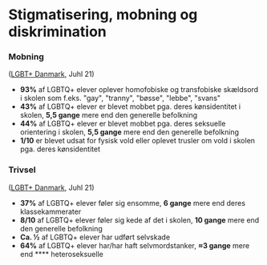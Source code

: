 # Stigmatisering, mobning og diskrimination

### Mobning

([LGBT+ Danmark](https://lgbt.dk/wp-content/uploads/2021/06/Stop-diskrimination-i-skolen-2021.pdf), Juhl 21)

* **93%** af LGBTQ+ elever oplever homofobiske og transfobiske skældsord i skolen som f.eks. "gay", "tranny", "bøsse", "lebbe", "svans"
* **43%** af LGBTQ+ elever er blevet mobbet pga. deres kønsidentitet i skolen, **5,5 gange** mere end den generelle befolkning
* **44%** af LGBTQ+ elever er blevet mobbet pga. deres seksuelle orientering i skolen, **5,5 gange** mere end den generelle befolkning
* **1/10** er blevet udsat for fysisk vold eller oplevet trusler om vold i skolen pga. deres kønsidentitet

### Trivsel

([LGBT+ Danmark](https://lgbt.dk/wp-content/uploads/2021/06/Stop-diskrimination-i-skolen-2021.pdf), Juhl 21)

* **37%** af LGBTQ+ elever føler sig ensomme, **6 gange** mere end deres klassekammerater
* **8/10** af LGBTQ+ elever føler sig kede af det i skolen, **10 gange** mere end den generelle befolkning
* **Ca. ½** af LGBTQ+ elever har udført selvskade
* **64%** af LGBTQ+ elever har/har haft selvmordstanker, **≈3 gange** mere end **** heteroseksuelle
